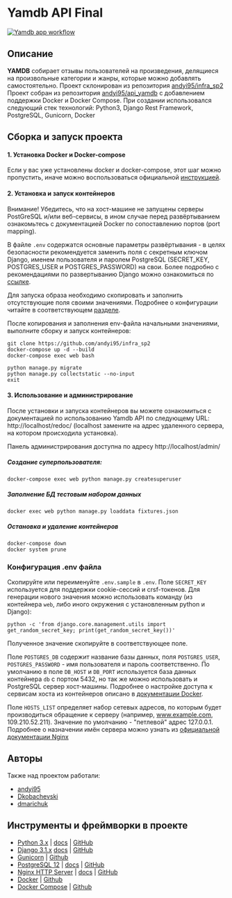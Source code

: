 # Yamdb API Final
[![Yamdb app workflow](https://github.com/andyi95/yamdb_final/actions/workflows/yamdb_workflow.yaml/badge.svg?branch=master)](https://github.com/andyi95/yamdb_final/actions/workflows/yamdb_workflow.yaml)
## Описание

**YAMDB** собирает отзывы пользователей на произведения, делящиеся на произвольные  категории и жанры, которые можно добавлять самостоятельно.
Проект склонирован из репозитория [andyi95/infra_sp2](http://github.com/andyi95/infra_sp2)
Проект собран из репозитория [andyi95/api_yamdb](https://github.com/andyi95/api_yamdb) с добавлением поддержки Docker и Docker Compose. При создании использовался следующий стек технологий: Python3, Django Rest Framework, PostgreSQL, Gunicorn, Docker

## Сборка и запуск проекта

#### 1. Установка Docker и Docker-compose

 Если у вас уже установлены docker и docker-compose, этот шаг можно пропустить, иначе можно воспользоваться официальной [инструкцией](https://docs.docker.com/engine/install/).
 
#### 2. Установка и запуск контейнеров

Внимание! Убедитесь, что на хост-машине не запущены серверы PostGreSQL и/или веб-сервисы, в ином случае перед развёртыванием ознакомьтесь с документацией Docker по сопоставлению портов (port mapping).

В файле `.env` содержатся основные параметры развёртывания - в целях безопасности рекомендуется заменить поля с секретным ключом Django, именем пользователя и паролем PostgreSQL (SECRET_KEY, POSTGRES_USER и POSTGRES_PASSWORD) на свои. Более подробно с рекомендациями по развертыванию Django можно ознакомиться по [ссылке](https://docs.djangoproject.com/en/3.2/howto/deployment/checklist/).

Для запуска образа необходимо скопировать и заполнить отсутствующие поля своими значениями. Подробнее о конфигурации читайте в соответствующем [разделе](#конфигурация-env-файла).

После копирования и заполнения env-файла начальными значениями, выполните сборку и запуск контейнеров:
```shell
git clone https://github.com/andyi95/infra_sp2
docker-compose up -d --build
docker-compose exec web bash

python manage.py migrate
python manage.py collectstatic --no-input
exit
```

#### 3. Использование и администрирование

После установки и запуска контейнеров вы можете ознакомиться с документацией по использованию Yamdb API по следующему URL: http://localhost/redoc/ (localhost замените на адрес удаленного сервера, на котором происходила установка).

Панель администрирования доступна по адресу http://localhost/admin/

##### Создание суперпользователя:

```shell
docker-compose exec web python manage.py createsuperuser
```
##### Заполнение БД тестовым набором данных

```shell
docker exec web python manage.py loaddata fixtures.json
```

##### Остановка и удаление контейнеров

```shell
docker-compose down
docker system prune
```

### Конфигурация .env файла
 
 Скопируйте или переименуйте `.env.sample` в `.env`.
 Поле `SECRET_KEY` используется для поддержки cookie-сессий и crsf-токенов. Для генерации нового значения можно использовать команду (из контейнера `web`, либо иного окружения с установленным python и Django):
 ```shell
python -c 'from django.core.management.utils import get_random_secret_key; print(get_random_secret_key())'
``` 
Полученное значение скопируйте в соответствующее поле.

Поле `POSTGRES_DB` содержит название базы данных, поля `POSTGRES_USER`, `POSTGRES_PASSWORD` - имя пользователя и пароль соответственно. По умолчанию в поле `DB_HOST` и `DB_PORT` используется база данных контейнера `db` с портом 5432, но так же можно использовать и PostgreSQL сервер хост-машины. Подробнее о настройке доступа к сервисам хоста из контейнеров описано в [документации Docker](https://docs.docker.com/compose/networking/).

Поле `HOSTS_LIST` определяет набор сетевых адресов, по которым будет производиться обращение к серверу (например, www.example.com, 109.210.52.211). Значение по умолчанию - "петлевой" адрес 127.0.0.1. Подробнее о назначении имён сервера можно узнать из [официальной документации Nginx](https://nginx.org/ru/docs/http/server_names.html)

## Авторы

Также над проектом работали: 
 - [andyi95](https://github.com/andyi95)
 - [Dkobachevski](https://github.com/dmarichuk)
 - [dmarichuk](https://github.com/dmarichuk)
 
 ## Инструменты и фреймворки в проекте
 
 - [Python 3.x](https://www.python.org/) | [docs](https://docs.python.org/3/) | [GitHub](https://github.com/python/cpython/tree/3.8)
 - [Django 3.1.x](https://www.djangoproject.com/) [docs](https://docs.djangoproject.com/en/3.1/) | [GitHub](https://github.com/django/django/tree/stable/3.1.x)
 - [Gunicorn](https://gunicorn.org/) | [Github](https://github.com/benoitc/gunicorn)
 - [PostgreSQL 12](https://www.postgresql.org/) | [docs](https://www.postgresql.org/docs/12/index.html) | [GitHub](https://github.com/postgres/postgres/tree/REL_12_STABLE)
 - [Nginx HTTP Server](https://nginx.org/ru/) | [docs](https://nginx.org/ru/docs/) | [GitHub](https://github.com/nginx/nginx/tree/branches/stable-1.12)
 - [Docker](https://docs.docker.com/) | [Github](https://github.com/docker)
 - [Docker Compose](https://docs.docker.com/compose/) | [Github](https://github.com/docker/compose)
 
